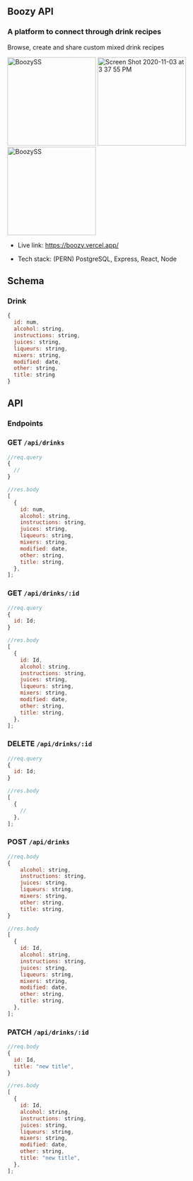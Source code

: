 ## Boozy API

### A platform to connect through drink recipes

Browse, create and share custom mixed drink recipes

<p float="left">
<img width="200" alt="BoozySS" src="https://user-images.githubusercontent.com/47507987/98051890-a9e6e900-1de9-11eb-88a4-d092b84d57e2.png">
<img width="200" alt="Screen Shot 2020-11-03 at 3 37 55 PM" src="https://user-images.githubusercontent.com/47507987/98052275-9daf5b80-1dea-11eb-8a36-4845422b1dbb.png">
<img width="200" alt="BoozySS" src="https://user-images.githubusercontent.com/47507987/98052146-4315ff80-1dea-11eb-93d4-0f357bda59a6.png">
</p>

- Live link: https://boozy.vercel.app/

- Tech stack: (PERN) PostgreSQL, Express, React, Node

## Schema

### Drink

```js
{
  id: num,
  alcohol: string,
  instructions: string,
  juices: string,
  liqueurs: string,
  mixers: string,
  modified: date,
  other: string,
  title: string
}
```

## API

### Endpoints

### GET `/api/drinks`

```js
//req.query
{
  //
}

//res.body
[
  {
    id: num,
    alcohol: string,
    instructions: string,
    juices: string,
    liqueurs: string,
    mixers: string,
    modified: date,
    other: string,
    title: string,
  },
];
```

### GET `/api/drinks/:id`

```js
//req.query
{
  id: Id;
}

//res.body
[
  {
    id: Id,
    alcohol: string,
    instructions: string,
    juices: string,
    liqueurs: string,
    mixers: string,
    modified: date,
    other: string,
    title: string,
  },
];
```

### DELETE `/api/drinks/:id`

```js
//req.query
{
  id: Id;
}

//res.body
[
  {
    //
  },
];
```

### POST `/api/drinks`

```js
//req.body
{
    alcohol: string,
    instructions: string,
    juices: string,
    liqueurs: string,
    mixers: string,
    other: string,
    title: string,
}

//res.body
[
  {
    id: Id,
    alcohol: string,
    instructions: string,
    juices: string,
    liqueurs: string,
    mixers: string,
    modified: date,
    other: string,
    title: string,
  },
];
```

### PATCH `/api/drinks/:id`

```js
//req.body
{
  id: Id,
  title: "new title",
}

//res.body
[
  {
    id: Id,
    alcohol: string,
    instructions: string,
    juices: string,
    liqueurs: string,
    mixers: string,
    modified: date,
    other: string,
    title: "new title",
  },
];
```
